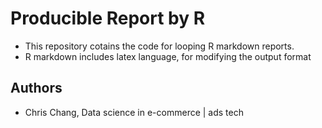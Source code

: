 # Producible Report by R #

- This repository cotains the code for looping R markdown reports.
- R markdown includes latex language, for modifying the output format 
## Authors ##

 - Chris Chang, Data science in e-commerce | ads tech



